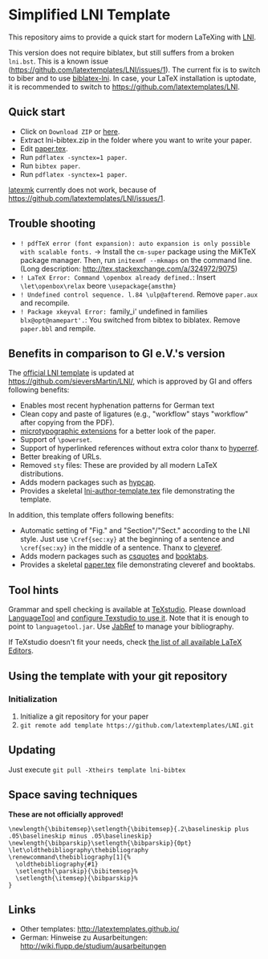 # Simplified LNI Template

This repository aims to provide a quick start for modern LaTeXing with [LNI].

This version does not require biblatex, but still suffers from a broken `lni.bst`.
This is a known issue (https://github.com/latextemplates/LNI/issues/1).
The current fix is to switch to biber and to use [biblatex-lni].
In case, your LaTeX installation is uptodate, it is recommended to switch to https://github.com/latextemplates/LNI.

## Quick start

 * Click on `Download ZIP` or [here](https://github.com/latextemplates/LNI/archive/lni-bibtex.zip).
 * Extract lni-bibtex.zip in the folder where you want to write your paper.
 * Edit [paper.tex](paper.tex).
 * Run `pdflatex -synctex=1 paper`.
 * Run `bibtex paper`.
 * Run `pdflatex -synctex=1 paper`.

[latexmk] currently does not work, because of https://github.com/latextemplates/LNI/issues/1.

## Trouble shooting

* `! pdfTeX error (font expansion): auto expansion is only possible with scalable fonts.` -> Install the `cm-super` package using the MiKTeX package manager. Then, run `initexmf --mkmaps` on the command line. (Long description: http://tex.stackexchange.com/a/324972/9075)
* `! LaTeX Error: Command \openbox already defined.`: Insert `\let\openbox\relax` beore `\usepackage{amsthm}`
* `! Undefined control sequence. l.84 \ulp@afterend`. Remove `paper.aux` and recompile.
* `! Package xkeyval Error: `family_i' undefined in families `blx@opt@namepart'.`: You switched from bibtex to biblatex. Remove `paper.bbl` and rempile.

## Benefits in comparison to GI e.V.'s version

The [official LNI template] is updated at <https://github.com/sieversMartin/LNI/>, which is approved by GI and offers following benefits:

 * Enables most recent hyphenation patterns for German text
 * Clean copy and paste of ligatures (e.g., "workflow" stays "workflow" after copying from the PDF).
 * [microtypographic extensions](https://www.ctan.org/pkg/microtype) for a better look of the paper.
 * Support of `\powerset`.
 * Support of hyperlinked references without extra color thanx to [hyperref].
 * Better breaking of URLs.
 * Removed `sty` files: These are provided by all modern LaTeX distributions.
 * Adds modern packages such as [hypcap].
 * Provides a skeletal [lni-author-template.tex](https://github.com/sieversMartin/LNI/blob/master/lni-author-template.tex) file demonstrating the template.

In addition, this template offers following benefits:

 * Automatic setting of "Fig." and "Section"/"Sect." according to the LNI style. Just use `\Cref{sec:xy}` at the beginning of a sentence and `\cref{sec:xy}` in the middle of a sentence. Thanx to [cleveref].
 * Adds modern packages such as [csquotes] and [booktabs].
 * Provides a skeletal [paper.tex](paper.tex) file demonstrating cleveref and booktabs.

## Tool hints

Grammar and spell checking is available at [TeXstudio].
Please download [LanguageTool] and [configure Texstudio to use it](http://wiki.languagetool.org/checking-la-tex-with-languagetool#toc4).
Note that it is enough to point to `languagetool.jar`.
Use [JabRef] to manage your bibliography.

If TeXstudio doesn't fit your needs, check [the list of all available LaTeX Editors](http://tex.stackexchange.com/questions/339/latex-editors-ides).

## Using the template with your git repository

### Initialization

1. Initialize a git repository for your paper
2. `git remote add template https://github.com/latextemplates/LNI.git`

## Updating

Just execute `git pull -Xtheirs template lni-bibtex`

## Space saving techniques

**These are not officially approved!**

```
\newlength{\bibitemsep}\setlength{\bibitemsep}{.2\baselineskip plus .05\baselineskip minus .05\baselineskip}
\newlength{\bibparskip}\setlength{\bibparskip}{0pt}
\let\oldthebibliography\thebibliography
\renewcommand\thebibliography[1]{%
  \oldthebibliography{#1}
  \setlength{\parskip}{\bibitemsep}%
  \setlength{\itemsep}{\bibparskip}%
}
```


## Links

 * Other templates: http://latextemplates.github.io/
 * German: Hinweise zu Ausarbeitungen: http://wiki.flupp.de/studium/ausarbeitungen

  [LNI]: https://www.gi.de/service/publikationen/lni/autorenrichtlinien.html
  [official LNI template]: https://www.gi.de/fileadmin/redaktion/Autorenrichtlinien/LNI-LaTeX-Vorlage.zip

  [biblatex-lni]: https://github.com/latextemplates/biblatex-lni
  [booktabs]: https://www.ctan.org/pkg/booktabs
  [cleveref]: https://ctan.org/pkg/cleveref
  [csquotes]: https://www.ctan.org/pkg/csquotes
  [hypcap]: https://www.ctan.org/pkg/hypcap
  [hyperref]: https://ctan.org/pkg/hyperref
  [microtype]: https://ctan.org/pkg/microtype
  
  [latexmk]: https://www.ctan.org/pkg/latexmk/

  [JabRef]: http://www.jabref.org
  [LanguageTool]: https://languagetool.org/
  [TeXstudio]: http://texstudio.sourceforge.net/
